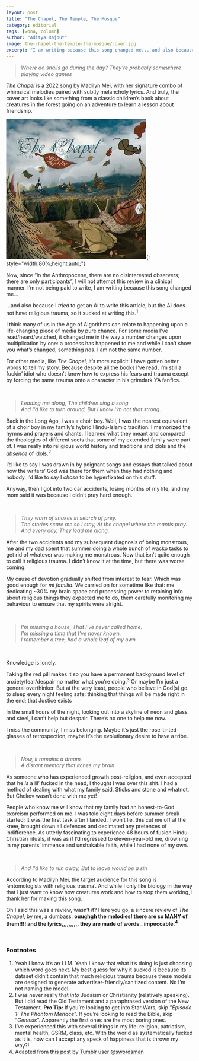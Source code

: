 ```yaml
---
layout: post
title: "The Chapel, The Temple, The Mosque"
category: editorial
tags: [wona, column]
author: "Aditya Rajput"
image: the-chapel-the-temple-the-mosque/cover.jpg
excerpt: "I am writing because this song changed me... and also because I *tried* to get an AI to write this article, but the AI does not have religious trauma, so it sucked at writing this."
---
```


> *Where do snails go during the day? They're probably somewhere playing video games*

*[The Chapel](https://genius.com/Madilyn-mei-the-chapel-lyrics)* is a 2022 song by Madilyn Mei, with her signature combo of whimsical melodies paired with subtly melancholy lyrics. And truly, the cover art looks like something from a classic children’s book about creatures in the forest going on an adventure to learn a lesson about friendship.

![The Chapel cover art](/images/posts/the-chapel-the-temple-the-mosque/song-art.jpg){: style="width:80%;height:auto;"}

Now, since “in the Anthropocene, there are no disinterested observers; there are only participants”, I will not attempt this review in a clinical manner. I’m not being paid to write, I am writing because this song changed me…

…and also because I *tried* to get an AI to write this article, but the AI does not have religious trauma, so it sucked at writing this.<sup>1</sup>

I think many of us in the Age of Algorithms can relate to happening upon a life-changing piece of media by pure chance. For some media I’ve read/heard/watched, it changed me in the way a number changes upon multiplication by one: a process has happened to me and while I can’t show you what’s changed, something *has*. I am not the same number.

For other media, like *The Chapel*, it’s more explicit: I have gotten better words to tell my story. Because despite all the books I’ve read, I’m still a fuckin’ idiot who doesn’t know how to express his fears and trauma except by forcing the same trauma onto a character in his grimdark YA fanfics.

<br/>

> *Leading me along, The children sing a song.<br />And I'd like to turn around, But I know I’m not that strong.*

Back in the Long Ago, I was a choir boy. Well, I was the nearest equivalent of a choir boy in my family’s hybrid Hindu-Islamic tradition. I memorized the hymns and prayers and chants. I learned what they meant and compared the theologies of different sects that some of my extended family were part of. I was really into religious world history and traditions and idols and the *absence* of idols.<sup>2</sup>

I’d like to say I was drawn in by poignant songs and essays that talked about how the writers’ God was there for them when they had nothing and nobody. I’d like to say I *chose* to be hyperfixated on this stuff.

Anyway, then I got into two car accidents, losing months of my life, and my mom said it was because I didn’t pray hard enough.

<br />

> *They warn of snakes in search of prey.<br />The stories scare me so I stay, At the chapel where the mantis pray.<br />And every day, They lead me along.*

After the two accidents and my subsequent diagnosis of being monstrous, me and my dad spent that summer doing a whole bunch of wacko tasks to get rid of whatever was making me monstrous. Now that isn’t quite enough to call it religious trauma. I didn’t know it at the time, but there was worse coming.

My cause of devotion gradually shifted from interest to fear. Which was good enough for *mi familia*. We carried on for sometime like that: me dedicating ~30% my brain space and processing power to retaining info about religious things they expected me to do, them carefully monitoring my behaviour to ensure that my spirits were alright.

<br />

> *I'm missing a house, That I've never called home.<br />I'm missing a time that I've nevеr known.<br />I remember a tree, had a wholе leaf of my own.*

<br />

Knowledge is lonely.

Taking the red pill makes it so you have a permanent background level of anxiety/fear/despair no matter what you’re doing.<sup>3</sup> Or maybe I’m just a general overthinker. But at the very least, people who believe in God(s) go to sleep every night feeling safe: thinking that things will be made right in the end; that Justice exists

In the small hours of the night, looking out into a skyline of neon and glass and steel, I can’t help but despair. There’s no one to help me now.

I miss the community, I miss belonging. Maybe it’s just the rose-tinted glasses of retrospection, maybe it’s the evolutionary desire to have a tribe.

<br />

> *Now, it remains a dream,<br />A distant memory that itches my brain*

As someone who has experienced growth post-religion, and even accepted that he *is* a lil’ fucked in the head, I thought I was over this shit. I had a method of dealing with what my family said. Sticks and stone and whatnot. But Chekov wasn’t done with me yet!

People who know me will know that my family had an honest-to-God exorcism performed on me. I was told eight days before summer break started; it was the first task after I landed. I won’t lie, this cut me off at the knee, brought down all defences and decimated any pretences of indifference. As utterly fascinating to experience 48 hours of fusion Hindu-Christian rituals, it was as if I’d regressed to eleven-year-old me, drowning in my parents’ immense and unshakable faith, while I had none of my own.

<br />

> *And I'd like to run away, But to leave would be a sin*

According to Madilyn Mei, the target audience for this song is ‘entomologists with religious trauma’. And while I only like biology in the way that I just want to know how creatures work and how to stop them working, I thank her for making this song.

Oh I said this was a review, wasn’t it? Here you go, a sincere review of *The Chapel*, by me, a dumbass: **ouughgh the melodies! there are so MANY of them!!!! and the lyrics,,,,,,,,,, they are made of words.. impeccable.<sup>4</sup>**

<br/>

### Footnotes

1. Yeah I know it’s an LLM. Yeah I know that what it’s doing is just choosing which word goes next. My best guess for why it sucked is because its dataset didn’t contain that much religious trauma because these models are designed to generate advertiser-friendly/sanitized content. No I’m not naming the model.
2. I was never really that *into* Judaism or Christianity (relatively speaking). But I did read the Old Testament and a paraphrased version of the New Testament. **Pro Tip:** If you’re looking to get into Star Wars, skip ”*Episode 1: The Phantom Menace*”. If you’re looking to read the Bible, skip “*Genesis*”. Apparently the first ones are the most boring ones.
3. I’ve experienced this with several things in my life: religion, patriotism, mental health, GSRM, class, etc. With the world as systematically fucked as it is, how can I accept any speck of happiness that is thrown my way?!
4. Adapted from [this post by Tumblr user @swordsman](https://www.tumblr.com/swordsmans/717922430043160576?source=share)
